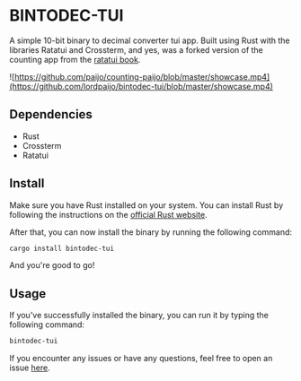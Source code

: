 # BINTODEC-TUI

A simple 10-bit binary to decimal converter tui app. Built using Rust with the libraries Ratatui and Crossterm, and yes, was a forked version of the counting app from the [ratatui book](https://ratatui.rs/tutorials/counter-app/).

![https://github.com/paijo/counting-paijo/blob/master/showcase.mp4](https://github.com/lordpaijo/bintodec-tui/blob/master/showcase.mp4)

## Dependencies

- Rust
- Crossterm
- Ratatui

## Install

Make sure you have Rust installed on your system. You can install Rust by following the instructions on the [official Rust website](https://www.rust-lang.org/tools/install). <br>

After that, you can now install the binary by running the following command:
```bash
cargo install bintodec-tui
```

And you're good to go!

## Usage

If you've successfully installed the binary, you can run it by typing the following command:
```bash
bintodec-tui
```

If you encounter any issues or have any questions, feel free to open an issue [here](https://github.com/paijo/bintodec-tui).
